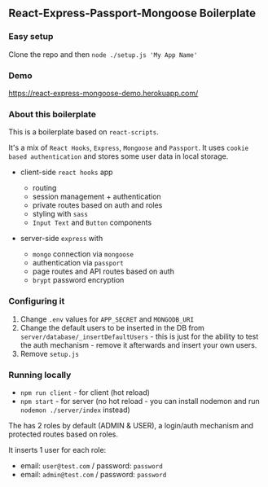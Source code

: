 ## React-Express-Passport-Mongoose Boilerplate

### Easy setup

Clone the repo and then `node ./setup.js 'My App Name'`

### Demo
https://react-express-mongoose-demo.herokuapp.com/

### About this boilerplate
This is a boilerplate based on `react-scripts`.

It's a mix of `React Hooks`, `Express`, `Mongoose` and `Passport`. It uses `cookie based authentication` and stores some user data in local storage.


 * client-side `react hooks` app
    * routing
    * session management + authentication
    * private routes based on auth and roles
    * styling with `sass`
    * `Input Text` and `Button` components
    
    
 * server-side `express` with 
    * `mongo` connection via `mongoose`
    * authentication via `passport`
    * page routes and API routes based on auth
    * `brypt` password encryption
    
### Configuring it

1. Change `.env` values for `APP_SECRET` and `MONGODB_URI`
2. Change the default users to be inserted in the DB from `server/database/_insertDefaultUsers` - this is just for the ability to test the auth mechanism - remove it afterwards and insert your own users.
3. Remove `setup.js`

### Running locally
* `npm run client` - for client (hot reload)
* `npm start` - for server (no hot reload - you can install nodemon and run `nodemon ./server/index` instead)

The has 2 roles by default (ADMIN & USER), a login/auth mechanism and protected routes based on roles.

It inserts 1 user for each role:
 * email: `user@test.com` / password: `password`
 * email: `admin@test.com` / password: `password`
